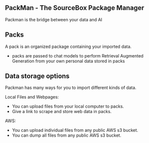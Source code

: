 ## PackMan - The SourceBox Package Manager

Packman is the bridge between your data and AI


## Packs

A pack is an organized package containing your imported data.

- packs are passed to chat models to perform Retrieval Augmented Generation from your own personal data stored in packs


## Data storage options

Packman has many ways for you to import different kinds of data.

Local Files and Webpages:
- You can upload files from your local computer to packs.
- Give a link to scrape and store web data in packs.

AWS:
- You can upload individual files from any public AWS s3 bucket.
- You can dump all files from any public AWS s3 bucket.


